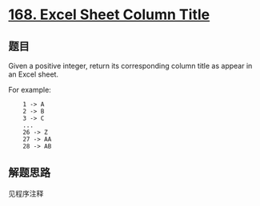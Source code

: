 # [168. Excel Sheet Column Title](https://leetcode-cn.com/problems/excel-sheet-column-title/)

## 题目
Given a positive integer, return its corresponding column title as appear in an Excel sheet.

For example:
```
    1 -> A
    2 -> B
    3 -> C
    ...
    26 -> Z
    27 -> AA
    28 -> AB 
```

## 解题思路

见程序注释
